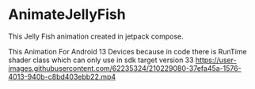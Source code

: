 # AnimateJellyFish
This Jelly Fish animation created in jetpack compose.

This Animation For Android 13 Devices because in code there is RunTime shader class which can only use in sdk target version 33
https://user-images.githubusercontent.com/62235324/210229080-37efa45a-1576-4013-940b-c8bd403ebb22.mp4

